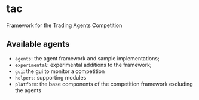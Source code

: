 # tac
Framework for the Trading Agents Competition

## Available agents

- `agents`: the agent framework and sample implementations;
- `experimental`: experimental additions to the framework;
- `gui`: the gui to monitor a competition
- `helpers`: supporting modules
- `platform`: the base components of the competition framework excluding the agents